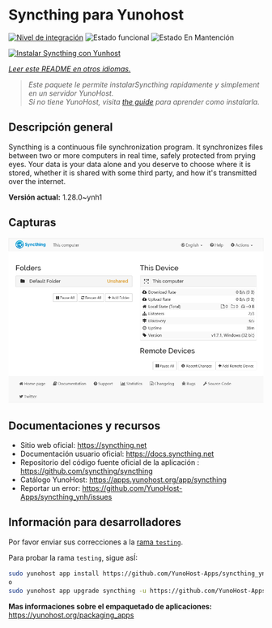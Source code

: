 <!--
Este archivo README esta generado automaticamente<https://github.com/YunoHost/apps/tree/master/tools/readme_generator>
No se debe editar a mano.
-->

# Syncthing para Yunohost

[![Nivel de integración](https://dash.yunohost.org/integration/syncthing.svg)](https://ci-apps.yunohost.org/ci/apps/syncthing/) ![Estado funcional](https://ci-apps.yunohost.org/ci/badges/syncthing.status.svg) ![Estado En Mantención](https://ci-apps.yunohost.org/ci/badges/syncthing.maintain.svg)

[![Instalar Syncthing con Yunhost](https://install-app.yunohost.org/install-with-yunohost.svg)](https://install-app.yunohost.org/?app=syncthing)

*[Leer este README en otros idiomas.](./ALL_README.md)*

> *Este paquete le permite instalarSyncthing rapidamente y simplement en un servidor YunoHost.*  
> *Si no tiene YunoHost, visita [the guide](https://yunohost.org/install) para aprender como instalarla.*

## Descripción general

Syncthing is a continuous file synchronization program. It synchronizes files between two or more computers in real time, safely protected from prying eyes. Your data is your data alone and you deserve to choose where it is stored, whether it is shared with some third party, and how it's transmitted over the internet.


**Versión actual:** 1.28.0~ynh1

## Capturas

![Captura de Syncthing](./doc/screenshots/screenshot1.png)

## Documentaciones y recursos

- Sitio web oficial: <https://syncthing.net>
- Documentación usuario oficial: <https://docs.syncthing.net>
- Repositorio del código fuente oficial de la aplicación : <https://github.com/syncthing/syncthing>
- Catálogo YunoHost: <https://apps.yunohost.org/app/syncthing>
- Reportar un error: <https://github.com/YunoHost-Apps/syncthing_ynh/issues>

## Información para desarrolladores

Por favor enviar sus correcciones a la [rama `testing`](https://github.com/YunoHost-Apps/syncthing_ynh/tree/testing).

Para probar la rama `testing`, sigue asÍ:

```bash
sudo yunohost app install https://github.com/YunoHost-Apps/syncthing_ynh/tree/testing --debug
o
sudo yunohost app upgrade syncthing -u https://github.com/YunoHost-Apps/syncthing_ynh/tree/testing --debug
```

**Mas informaciones sobre el empaquetado de aplicaciones:** <https://yunohost.org/packaging_apps>
